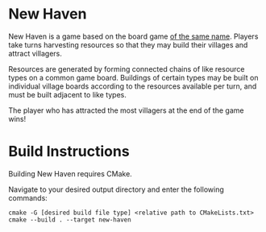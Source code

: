 # New Haven

New Haven is a game based on the board game [of the same name](https://boardgamegeek.com/boardgame/146158/new-haven). Players take turns harvesting resources so that they may build their villages and attract villagers.

Resources are generated by forming connected chains of like resource types on a common game board. Buildings of certain types may be built on individual village boards according to the resources available per turn, and must be built adjacent to like types.

The player who has attracted the most villagers at the end of the game wins!

# Build Instructions

Building New Haven requires CMake.

Navigate to your desired output directory and enter the following commands:

```
cmake -G [desired build file type] <relative path to CMakeLists.txt>
cmake --build . --target new-haven
```
